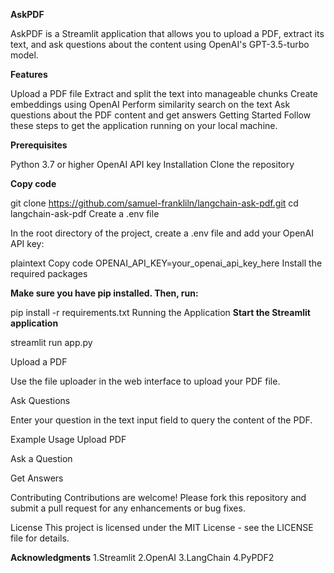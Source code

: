 **AskPDF**

AskPDF is a Streamlit application that allows you to upload a PDF, extract its text, and ask questions about the content using OpenAI's GPT-3.5-turbo model.

**Features**

Upload a PDF file
Extract and split the text into manageable chunks
Create embeddings using OpenAI
Perform similarity search on the text
Ask questions about the PDF content and get answers
Getting Started
Follow these steps to get the application running on your local machine.

**Prerequisites**

Python 3.7 or higher
OpenAI API key
Installation
Clone the repository



**Copy code**


git clone https://github.com/samuel-frankliln/langchain-ask-pdf.git
cd langchain-ask-pdf
Create a .env file

In the root directory of the project, create a .env file and add your OpenAI API key:

plaintext
Copy code
OPENAI_API_KEY=your_openai_api_key_here
Install the required packages

**Make sure you have pip installed. Then, run:**

pip install -r requirements.txt
Running the Application
**Start the Streamlit application**


streamlit run app.py


Upload a PDF

Use the file uploader in the web interface to upload your PDF file.

Ask Questions

Enter your question in the text input field to query the content of the PDF.

Example Usage
Upload PDF


Ask a Question


Get Answers


Contributing
Contributions are welcome! Please fork this repository and submit a pull request for any enhancements or bug fixes.

License
This project is licensed under the MIT License - see the LICENSE file for details.

**Acknowledgments**
1.Streamlit
2.OpenAI
3.LangChain
4.PyPDF2
